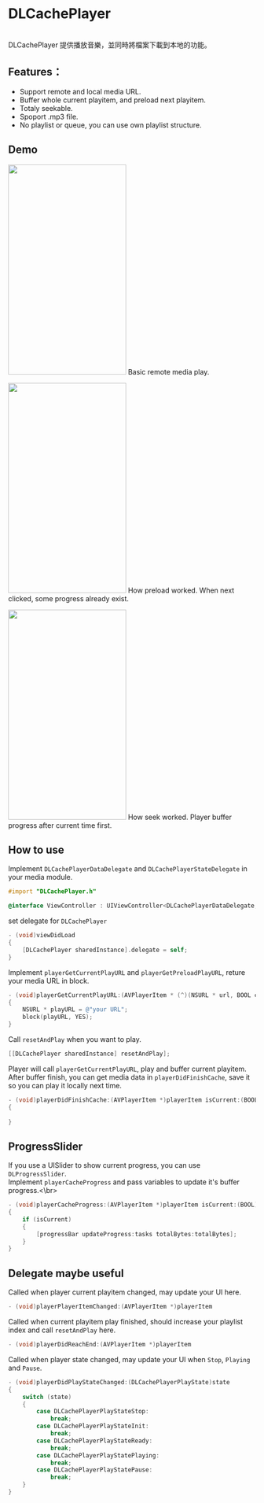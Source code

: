 # DLCachePlayer </br>
</br>
DLCachePlayer 提供播放音樂，並同時將檔案下載到本地的功能。</br>

## Features：</br>
 * Support remote and local media URL. </br>
 * Buffer whole current playitem, and preload next playitem. </br>
 * Totaly seekable. </br>
 * Spoport .mp3 file. </br>
 * No playlist or queue, you can use own playlist structure. </br>

## Demo
<img src="https://i.imgur.com/wS8EIRX.gif" width="240" height="427"> Basic remote media play.

<img src="https://i.imgur.com/GG6NN0X.gif" width="240" height="427">  How preload worked. When next clicked, some progress already exist.

<img src="https://i.imgur.com/jO1RjT2.gif" width="240" height="427"> How seek worked. Player buffer progress after current time first.

 ## How to use </br>
Implement `DLCachePlayerDataDelegate` and `DLCachePlayerStateDelegate` in your media module. </br>
```objective-c
#import "DLCachePlayer.h"

@interface ViewController : UIViewController<DLCachePlayerDataDelegate, DLCachePlayerStateDelegate>
```
set delegate for `DLCachePlayer` </br>
```objective-c
- (void)viewDidLoad 
{
    [DLCachePlayer sharedInstance].delegate = self;
}
```
Implement `playerGetCurrentPlayURL` and `playerGetPreloadPlayURL`, reture your media URL in block.
```objective-c
- (void)playerGetCurrentPlayURL:(AVPlayerItem * (^)(NSURL * url, BOOL cache))block
{
    NSURL * playURL = @"your URL";
    block(playURL, YES);
}
```
Call `resetAndPlay` when you want to play.
```objective-c
[[DLCachePlayer sharedInstance] resetAndPlay];
```
Player will call `playerGetCurrentPlayURL`, play and buffer current playitem. </br>
After buffer finish, you can get media data in `playerDidFinishCache`, save it so you can play it locally next time. </br>
```objective-c
- (void)playerDidFinishCache:(AVPlayerItem *)playerItem isCurrent:(BOOL)isCurrent data:(NSData *)data
{
    
}
```

## ProgressSlider </br>
If you use a UISlider to show current progress, you can use `DLProgressSlider`. </br>
Implement `playerCacheProgress` and pass variables to update it's buffer progress.<\br>
```objective-c
- (void)playerCacheProgress:(AVPlayerItem *)playerItem isCurrent:(BOOL)isCurrent tasks:(NSMutableArray *)tasks totalBytes:(NSUInteger)totalBytes
{
    if (isCurrent)
    {
        [progressBar updateProgress:tasks totalBytes:totalBytes];
    }
}
```

## Delegate maybe useful </br>
Called when player current playitem changed, may update your UI here. </br>
```objective-c
- (void)playerPlayerItemChanged:(AVPlayerItem *)playerItem
```

Called when current playitem play finished, should increase your playlist index and call `resetAndPlay` here. </br>
```objective-c
- (void)playerDidReachEnd:(AVPlayerItem *)playerItem
```

Called when player state changed, may update your UI when `Stop`, `Playing` and `Pause`. </br>
```objective-c
- (void)playerDidPlayStateChanged:(DLCachePlayerPlayState)state
{
    switch (state)
    {
        case DLCachePlayerPlayStateStop:
            break;
        case DLCachePlayerPlayStateInit:
            break;
        case DLCachePlayerPlayStateReady:
            break;
        case DLCachePlayerPlayStatePlaying:
            break;
        case DLCachePlayerPlayStatePause:
            break;
    }
}
```
</br>
